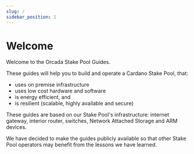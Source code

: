```yaml
---
slug: /
sidebar_position: 1
---
```


# Welcome

Welcome to the Orcada Stake Pool Guides. 

These guides will help you to build and operate a Cardano Stake Pool, that:
- uses on premise infrastructure
- uses low cost hardware and software
- is energy efficient, and
- is resilient (scalable, highly available and secure)

These guides are based on our Stake Pool's infrastructure: internet gateway, interior router, switches, Network 
Attached Storage and ARM devices.

We have decided to make the guides publicly available so that other Stake Pool operators may benefit from the lessons 
we have learned.
